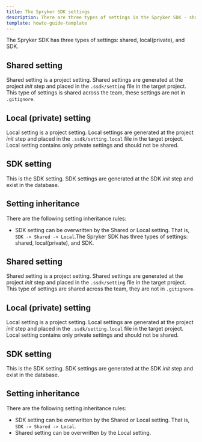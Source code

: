```yaml
---
title: The Spryker SDK settings
description: There are three types of settings in the Spryker SDK - shared, local(private), and SDK.
template: howto-guide-template
---
```


The Spryker SDK has three types of settings: shared, local(private), and SDK.

## Shared setting

Shared setting is a project setting.
Shared settings are generated at the project *init* step and placed in the `.ssdk/setting` file in the target project.
This type of settings is shared across the team, these settings are not in `.gitignore`.

## Local (private) setting

Local setting is a project setting.
Local settings are generated at the project *init* step and placed in the `.ssdk/setting.local` file in the target project.
Local setting contains only private settings and should not be shared.

## SDK setting

This is the SDK setting. SDK settings are generated at the SDK *init* step and exist in the database.

## Setting inheritance

There are the following setting inheritance rules:

- SDK setting can be overwritten by the Shared or Local setting. That is, `SDK -> Shared -> Local`.The Spryker SDK has three types of settings: shared, local(private), and SDK.

## Shared setting

Shared setting is a project setting.
Shared settings are generated at the project *init* step and placed in the `.ssdk/setting` file in the target project.
This type of settings are shared across the team, they are not in `.gitignore`.

## Local (private) setting

Local setting is a project setting.
Local settings are generated at the project *init* step and placed in the `.ssdk/setting.local` file in the target project.
Local setting contains only private settings and should not be shared.

## SDK setting

This is the SDK setting. SDK settings are generated at the SDK *init* step and exist in the database.

## Setting inheritance

There are the following setting inheritance rules:

- SDK setting can be overwritten by the Shared or Local setting. That is, `SDK -> Shared -> Local`.
- Shared setting can be overwritten by the Local setting.